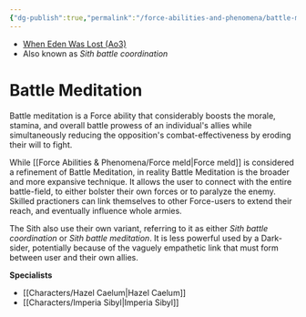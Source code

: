 ```yaml
---
{"dg-publish":true,"permalink":"/force-abilities-and-phenomena/battle-meditation/","tags":["forcepower","universal","control","sense","alter"]}
---
```


- [When Eden Was Lost (Ao3)](https://archiveofourown.org/works/19334440/chapters/45992584)
- Also known as *Sith battle coordination*
# Battle Meditation
Battle meditation is a Force ability that considerably boosts the morale, stamina, and overall battle prowess of an individual's allies while simultaneously reducing the opposition's combat-effectiveness by eroding their will to fight.

While [[Force Abilities & Phenomena/Force meld\|Force meld]] is considered a refinement of Battle Meditation, in reality Battle Meditation is the broader and more expansive technique. It allows the user to connect with the entire battle-field, to either bolster their own forces or to paralyze the enemy. Skilled practioners can link themselves to other Force-users to extend their reach, and eventually influence whole armies. 

The Sith also use their own variant, referring to it as either *Sith battle coordination* or *Sith battle meditation*. It is less powerful used by a Dark-sider, potentially because of the vaguely empathetic link that must form between user and their own allies. 

**Specialists**
- [[Characters/Hazel Caelum\|Hazel Caelum]] 
- [[Characters/Imperia Sibyl\|Imperia Sibyl]]